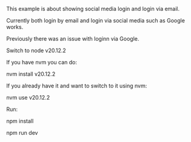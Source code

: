 
This example is about showing social media login and login via email.

Currently both login by email and login via social media such as Google works.

Previously there was an issue with loginn via Google.

Switch to node v20.12.2

If you have nvm you can do:

   nvm install v20.12.2

If you already have it and want to switch to it using nvm:

  nvm use v20.12.2

Run:

npm install

npm run dev
